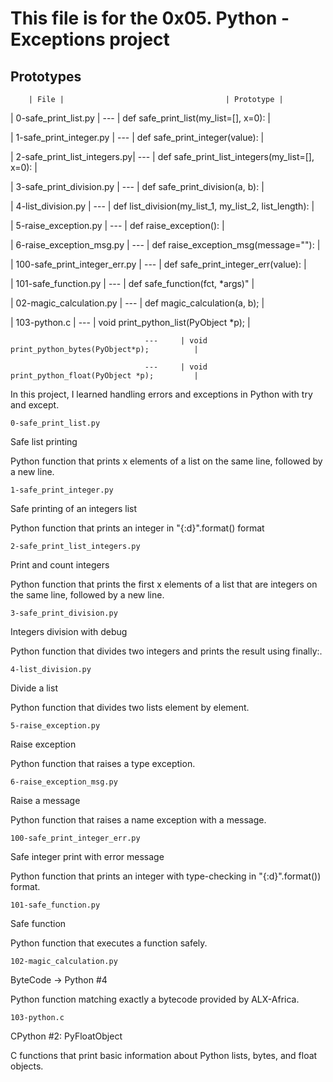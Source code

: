 # This file is for the 0x05. Python - Exceptions project

## Prototypes

        | File |                                    | Prototype |

| 0-safe_print_list.py |          ---      | def safe_print_list(my_list=[], x=0):         |

| 1-safe_print_integer.py |       ---     | def safe_print_integer(value):                |

| 2-safe_print_list_integers.py|  ---      | def safe_print_list_integers(my_list=[], x=0): |

| 3-safe_print_division.py |      ---      | def safe_print_division(a, b):                 |

| 4-list_division.py |            ---      | def list_division(my_list_1, my_list_2, list_length): |

| 5-raise_exception.py |          ---      | def raise_exception():                        |

| 6-raise_exception_msg.py |      ---     | def raise_exception_msg(message=""):          |

| 100-safe_print_integer_err.py | ---     | def safe_print_integer_err(value):            |

| 101-safe_function.py |          ---      | def safe_function(fct, *args)"                |

| 02-magic_calculation.py |       ---      | def magic_calculation(a, b);                  |

| 103-python.c |                  ---     | void print_python_list(PyObject *p);          |

                                  ---     | void print_python_bytes(PyObject*p);          |

                                  ---     | void print_python_float(PyObject *p);         |

In this project, I learned handling errors and exceptions in Python with try and except.

```0-safe_print_list.py```

Safe list printing

Python function that prints x elements of a list on the same line, followed by a new line.

```1-safe_print_integer.py```

Safe printing of an integers list

Python function that prints an integer in "{:d}".format() format

```2-safe_print_list_integers.py```

Print and count integers

Python function that prints the first x elements of a list that are integers on the same line, followed by a new line.

```3-safe_print_division.py```

Integers division with debug

Python function that divides two integers and prints the result using finally:.

```4-list_division.py```

Divide a list

Python function that divides two lists element by element.

```5-raise_exception.py```

Raise exception

Python function that raises a type exception.

```6-raise_exception_msg.py```

Raise a message

Python function that raises a name exception with a message.

```100-safe_print_integer_err.py```

Safe integer print with error message

Python function that prints an integer with type-checking in "{:d}".format()) format.

```101-safe_function.py```

Safe function

Python function that executes a function safely.

```102-magic_calculation.py```

ByteCode -> Python #4

Python function matching exactly a bytecode provided by ALX-Africa.

```103-python.c```

CPython #2: PyFloatObject

C functions that print basic information about Python lists, bytes, and float objects.
